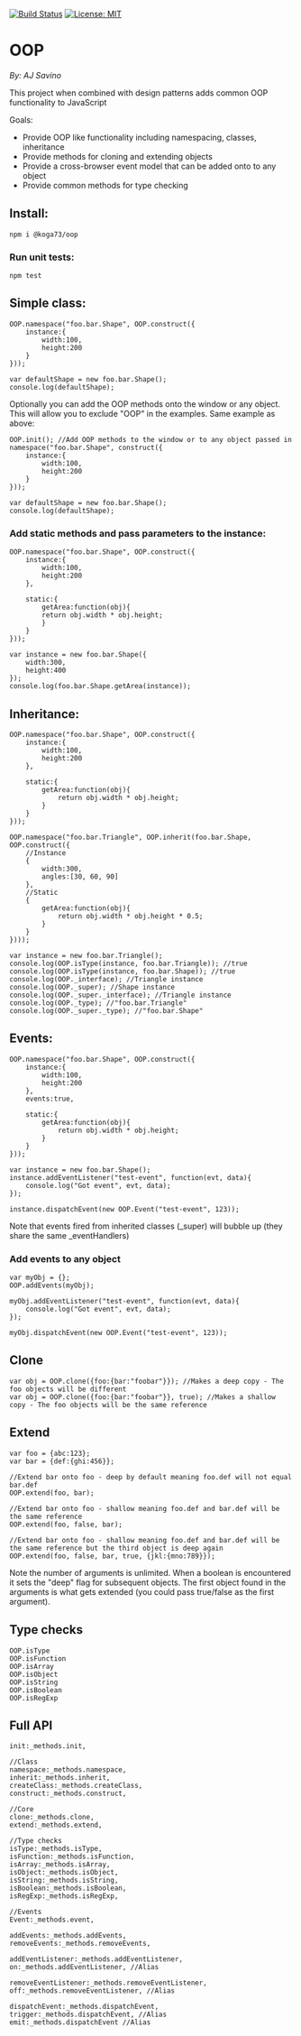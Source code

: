 [![Build Status](https://travis-ci.org/koga73/OOP.svg?branch=feature%2Funit-test)](https://travis-ci.org/koga73/OOP)
[![License: MIT](https://img.shields.io/badge/License-MIT-yellow.svg)](https://opensource.org/licenses/MIT)

# OOP
*By: AJ Savino*

This project when combined with design patterns adds common OOP functionality to JavaScript

Goals:
- Provide OOP like functionality including namespacing, classes, inheritance
- Provide methods for cloning and extending objects
- Provide a cross-browser event model that can be added onto to any object
- Provide common methods for type checking

## Install:
```
npm i @koga73/oop
```

### Run unit tests:
```
npm test
```

## Simple class:
```
OOP.namespace("foo.bar.Shape", OOP.construct({
    instance:{
        width:100,
        height:200
    }
}));

var defaultShape = new foo.bar.Shape();
console.log(defaultShape);
```

Optionally you can add the OOP methods onto the window or any object.
This will allow you to exclude "OOP" in the examples. Same example as above:
```
OOP.init(); //Add OOP methods to the window or to any object passed in
namespace("foo.bar.Shape", construct({
    instance:{
        width:100,
        height:200
    }
}));

var defaultShape = new foo.bar.Shape();
console.log(defaultShape);
```

### Add static methods and pass parameters to the instance:
```
OOP.namespace("foo.bar.Shape", OOP.construct({
    instance:{
        width:100,
        height:200
    },

    static:{
        getArea:function(obj){
        return obj.width * obj.height;
        }
    }
}));

var instance = new foo.bar.Shape({
    width:300,
    height:400
});
console.log(foo.bar.Shape.getArea(instance));
```

## Inheritance:
```
OOP.namespace("foo.bar.Shape", OOP.construct({
	instance:{
		width:100,
		height:200
	},
	
	static:{
		getArea:function(obj){
			return obj.width * obj.height;
		}
	}
}));

OOP.namespace("foo.bar.Triangle", OOP.inherit(foo.bar.Shape, OOP.construct({
	//Instance
	{
        width:300,
		angles:[30, 60, 90]
	},
	//Static
	{
		getArea:function(obj){
			return obj.width * obj.height * 0.5;
		}
	}
})));

var instance = new foo.bar.Triangle();
console.log(OOP.isType(instance, foo.bar.Triangle)); //true
console.log(OOP.isType(instance, foo.bar.Shape)); //true
console.log(OOP._interface); //Triangle instance
console.log(OOP._super); //Shape instance
console.log(OOP._super._interface); //Triangle instance
console.log(OOP._type); //"foo.bar.Triangle"
console.log(OOP._super._type); //"foo.bar.Shape"
```

## Events:
```
OOP.namespace("foo.bar.Shape", OOP.construct({
    instance:{
        width:100,
        height:200
    },
    events:true,

    static:{
        getArea:function(obj){
            return obj.width * obj.height;
        }
    }
}));

var instance = new foo.bar.Shape();
instance.addEventListener("test-event", function(evt, data){
	console.log("Got event", evt, data);
});

instance.dispatchEvent(new OOP.Event("test-event", 123));
```
Note that events fired from inherited classes (_super) will bubble up (they share the same _eventHandlers)

### Add events to any object
```
var myObj = {};
OOP.addEvents(myObj);

myObj.addEventListener("test-event", function(evt, data){
	console.log("Got event", evt, data);
});

myObj.dispatchEvent(new OOP.Event("test-event", 123));
```

## Clone
```
var obj = OOP.clone({foo:{bar:"foobar"}}); //Makes a deep copy - The foo objects will be different
var obj = OOP.clone({foo:{bar:"foobar"}}, true); //Makes a shallow copy - The foo objects will be the same reference
```

## Extend
```
var foo = {abc:123};
var bar = {def:{ghi:456}};

//Extend bar onto foo - deep by default meaning foo.def will not equal bar.def
OOP.extend(foo, bar);

//Extend bar onto foo - shallow meaning foo.def and bar.def will be the same reference
OOP.extend(foo, false, bar);

//Extend bar onto foo - shallow meaning foo.def and bar.def will be the same reference but the third object is deep again
OOP.extend(foo, false, bar, true, {jkl:{mno:789}});
```
Note the number of arguments is unlimited. When a boolean is encountered it sets the "deep" flag for subsequent objects. The first object found in the arguments is what gets extended (you could pass true/false as the first argument).

## Type checks
```
OOP.isType
OOP.isFunction
OOP.isArray
OOP.isObject
OOP.isString
OOP.isBoolean
OOP.isRegExp
```

## Full API
```
init:_methods.init,

//Class
namespace:_methods.namespace,
inherit:_methods.inherit,
createClass:_methods.createClass,
construct:_methods.construct,

//Core
clone:_methods.clone,
extend:_methods.extend,

//Type checks
isType:_methods.isType,
isFunction:_methods.isFunction,
isArray:_methods.isArray,
isObject:_methods.isObject,
isString:_methods.isString,
isBoolean:_methods.isBoolean,
isRegExp:_methods.isRegExp,

//Events
Event:_methods.event,

addEvents:_methods.addEvents,
removeEvents:_methods.removeEvents,

addEventListener:_methods.addEventListener,
on:_methods.addEventListener, //Alias

removeEventListener:_methods.removeEventListener,
off:_methods.removeEventListener, //Alias

dispatchEvent:_methods.dispatchEvent,
trigger:_methods.dispatchEvent, //Alias
emit:_methods.dispatchEvent //Alias
```